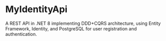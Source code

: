 # MyIdentityApi
A REST API in .NET 8 implementing DDD+CQRS architecture, using Entity Framework, Identity, and PostgreSQL for user registration and authentication.

